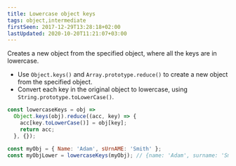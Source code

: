 ```yaml
---
title: Lowercase object keys
tags: object,intermediate
firstSeen: 2017-12-29T13:28:18+02:00
lastUpdated: 2020-10-20T11:21:07+03:00
---
```


Creates a new object from the specified object, where all the keys are in lowercase.

- Use `Object.keys()` and `Array.prototype.reduce()` to create a new object from the specified object.
- Convert each key in the original object to lowercase, using `String.prototype.toLowerCase()`.

```js
const lowercaseKeys = obj =>
  Object.keys(obj).reduce((acc, key) => {
    acc[key.toLowerCase()] = obj[key];
    return acc;
  }, {});
```

```js
const myObj = { Name: 'Adam', sUrnAME: 'Smith' };
const myObjLower = lowercaseKeys(myObj); // {name: 'Adam', surname: 'Smith'};
```
